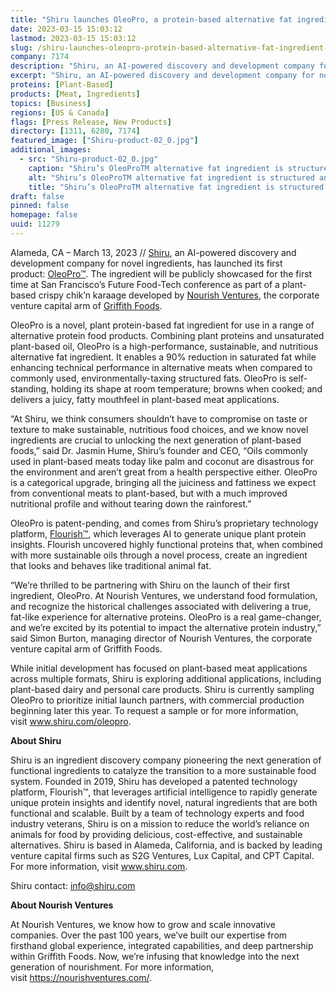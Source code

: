 ```yaml
---
title: "Shiru launches OleoPro, a protein-based alternative fat ingredient to unlock the next generation of plant-based foods"
date: 2023-03-15 15:03:12
lastmod: 2023-03-15 15:03:12
slug: /shiru-launches-oleopro-protein-based-alternative-fat-ingredient-unlock-next-generation
company: 7174
description: "Shiru, an AI-powered discovery and development company for novel ingredients, has launched its first product: OleoPro."
excerpt: "Shiru, an AI-powered discovery and development company for novel ingredients, has launched its first product: OleoPro."
proteins: [Plant-Based]
products: [Meat, Ingredients]
topics: [Business]
regions: [US & Canada]
flags: [Press Release, New Products]
directory: [1311, 6280, 7174]
featured_image: ["Shiru-product-02_0.jpg"]
additional_images:
  - src: "Shiru-product-02_0.jpg"
    caption: "Shiru’s OleoProTM alternative fat ingredient is structured and solid at room temperature, designed to replicate the performance of conventional animal fat"
    alt: "Shiru’s OleoProTM alternative fat ingredient is structured and solid at room temperature, designed to replicate the performance of conventional animal fat"
    title: "Shiru’s OleoProTM alternative fat ingredient is structured and solid at room temperature, designed to replicate the performance of conventional animal fat"
draft: false
pinned: false
homepage: false
uuid: 11279
---
```

<p>Alameda, CA – March 13, 2023 // <a href="https://www.shiru.com/">Shiru</a>, an AI-powered discovery and development company for novel ingredients, has launched its first product: <a href="https://www.shiru.com/oleopro/">OleoPro™</a>. The ingredient will be publicly showcased for the first time at San Francisco’s Future Food-Tech conference as part of a plant-based crispy chik’n karaage developed by <a href="https://nourishventures.com/">Nourish Ventures</a>, the corporate venture capital arm of <a href="https://griffithfoods.com/">Griffith Foods</a>. </p>
<p>OleoPro is a novel, plant protein-based fat ingredient for use in a range of alternative protein food products. Combining plant proteins and unsaturated plant-based oil, OleoPro is a high-performance, sustainable, and nutritious alternative fat ingredient. It enables a 90% reduction in saturated fat while enhancing technical performance in alternative meats when compared to commonly used, environmentally-taxing structured fats. OleoPro is self-standing, holding its shape at room temperature; browns when cooked; and delivers a juicy, fatty mouthfeel in plant-based meat applications. </p>
<p>“At Shiru, we think consumers shouldn’t have to compromise on taste or texture to make sustainable, nutritious food choices, and we know novel ingredients are crucial to unlocking the next generation of plant-based foods,” said Dr. Jasmin Hume, Shiru’s founder and CEO, “Oils commonly used in plant-based meats today like palm and coconut are disastrous for the environment and aren’t great from a health perspective either. OleoPro is a categorical upgrade, bringing all the juiciness and fattiness we expect from conventional meats to plant-based, but with a much improved nutritional profile and without tearing down the rainforest.”</p>
<p>OleoPro is patent-pending, and comes from Shiru’s proprietary technology platform, <a href="https://www.shiru.com/approach/">Flourish™</a>, which leverages AI to generate unique plant protein insights. Flourish uncovered highly functional proteins that, when combined with more sustainable oils through a novel process, create an ingredient that looks and behaves like traditional animal fat.</p>
<p>​​“We’re thrilled to be partnering with Shiru on the launch of their first ingredient, OleoPro. At Nourish Ventures, we understand food formulation, and recognize the historical challenges associated with delivering a true, fat-like experience for alternative proteins. OleoPro is a real game-changer, and we’re excited by its potential to impact the alternative protein industry,” said Simon Burton, managing director of Nourish Ventures, the corporate venture capital arm of Griffith Foods.</p>
<p>While initial development has focused on plant-based meat applications across multiple formats, Shiru is exploring additional applications, including plant-based dairy and personal care products. Shiru is currently sampling OleoPro to prioritize initial launch partners, with commercial production beginning later this year. To request a sample or for more information, visit <a href="https://www.shiru.com/oleopro">www.shiru.com/oleopro</a>. </p>
<p><strong>About Shiru</strong></p>
<p>Shiru is an ingredient discovery company pioneering the next generation of functional ingredients to catalyze the transition to a more sustainable food system. Founded in 2019, Shiru has developed a patented technology platform, Flourish™, that leverages artificial intelligence to rapidly generate unique protein insights and identify novel, natural ingredients that are both functional and scalable. Built by a team of technology experts and food industry veterans, Shiru is on a mission to reduce the world’s reliance on animals for food by providing delicious, cost-effective, and sustainable alternatives. Shiru is based in Alameda, California, and is backed by leading venture capital firms such as S2G Ventures, Lux Capital, and CPT Capital. For more information, visit <a href="https://www.shiru.com/">www.shiru.com</a>.</p>
<p>Shiru contact: <a href="mailto:info@shiru.com">info@shiru.com</a> </p>
<p><strong>About Nourish Ventures</strong></p>
<p>At Nourish Ventures, we know how to grow and scale innovative companies. Over the past 100 years, we’ve built our expertise from firsthand global experience, integrated capabilities, and deep partnership within Griffith Foods. Now, we’re infusing that knowledge into the next generation of nourishment. For more information, visit <a href="https://nourishventures.com/">https://nourishventures.com/</a>.</p>
